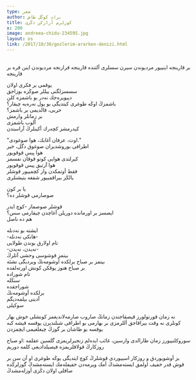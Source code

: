 ```yaml
---
type: شعر
author: برات کوڭل طاش
title: كوزلرم آراركن دڭزی
x: 200
image: andreea-chidu-234595.jpg
layout: os
link: /2017/10/30/gozlerim-ararken-denizi.html
---
```


<br/>
بر قارینجە اینییور مردیوندن   
سیرن سسلری آلتندە   
قارینجە قرارنجە   
مردیوندن اینن قرە بر قارینجە   

یوقمی بر فكری اولان  
سسسزلگنی ییللر صوڭرە بوزاجق  
دییویرەجك نەدر بو باشمزە كلن  
باشمزڭ اوڭە طوغری كیتدیگی بو یول نەرەیە چیقار؟   
حربی، قالدیمی بر باشمز؟   
بر زمانلر وارمش   
آلوب باشمزی   
كیدرمشز كچەرك أكینلرڭ آراسندن  

"اوت، عرفان آغابك، هوا صوغودی."  
اطرافی بوروشدیران صوغوق دگل، خیر  
هوا پیس قوقویور  
كیرلتدی هوایی كوتو قوقان نفسمز  
هوا آرتیق پیس قوقویور  
فقط أوتمكدن واز كچمییور قوشلر  
یالڭز بیراقمییور شفغە یتیشنلری  

یا بر كون  
صوصارمی قوشلر دە؟  

قوشلر صوصماز -كوچ ایدر  
ایصسز بر اورماندە دوریلن آغاچدن چیقارمی سس؟  
هم دە ناصل  

ایشتە بو نەدنلە  
-هانكی نەدنلە-  
تام اولارق بوندن طولایی  
-نەیدن، نەیدن-  
بیتمز قوشوسی وحشی آتلرڭ  
بیتمز بر صباح برلكدە أوشومەنڭ ویردیگی نشئە  
بر صباح هنوز یوقكن كونش اورتەلقدە  
تام شورادە  
سنڭلە  
شوراجقدە  
برلكدە أوشومەنڭ  
آدینی بیلمەدیگم  
سوكیلی  

نە زمان قورتولورز قیصقاجندن زمانڭ
صاروب صارمەلاندیغمز كونشلی خوش بهار كونلری
نە وقت بیراقاجق أللرمزی
بر بهارمی بو اطرافی شنلندیرن
یوقسە قیشە كبە
یوقسە بو طاشان
بر گوزڭ چیغلغیمی ایچمزدن

سوروكلنییورز
زمان طارالدی
وارسین، غائب ایدەلم زنجیرلریمزی
گلسین عقلمە
:او صباح روزكارڭ قولاقلریمزە فیصیلدادیغی كلمە
دوریم

بز أوشویوردق
و روزكار
اسییوردی قوشلرڭ كوچ ایتدیگی یوڭە طوغری
او آن سن 
بر قوش قدر خفیف اولمق ایستەمشدڭ
أمك ویرمەدن خفیفلەمك ایستەمشدڭ
گوزلرڭدە صاقلی اولان دڭزی أوزلەمشدڭ

